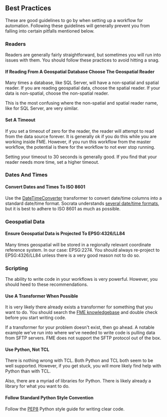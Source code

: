 ## Best Practices

These are good guidelines to go by when setting up a workflow for automation. Following these guidelines will generally prevent you from falling into certain pitfalls mentioned below.

### Readers

Readers are generally fairly straightforward, but sometimes you will run into issues with them. You should follow these practices to avoid hitting a snag.

#### If Reading From A Geospatial Database Choose The Geospatial Reader

Many times a database, like SQL Server, will have a non-spatial and spatial reader. If you are reading geospatial data, choose the spatial reader. If your data is non-spatial, choose the non-spatial reader. 

This is the most confusing where the non-spatial and spatial reader name, like for SQL Server, are very similar.

#### Set A Timeout

If you set a timeout of zero for the reader, the reader will attempt to read from the data source forever. It is generally ok if you do this while you are working inside FME. However, if you run this workflow from the master workflow, the potential is there for the workflow to not ever stop running.

Setting your timeout to 30 seconds is generally good. If you find that your reader needs more time, set a higher timeout.

### Dates And Times

#### Convert Dates and Times To ISO 8601

Use the [DateTimeConverter](https://docs.safe.com/fme/html/FME_Desktop_Documentation/FME_Transformers/Transformers/datetimeconverter.htm) transformer to convert date/time columns into a standard date/time format. Socrata understands [several date/time formats](https://support.socrata.com/hc/en-us/articles/202949918-Importing-Data-Types-and-You-), but it is best to adhere to ISO 8601 as much as possible.

### Geospatial Data

#### Ensure Geospatial Data is Projected To EPSG:4326/LL84

Many times geospatial will be stored in a regionally relevant coordinate reference system. In our case: EPSG:2274. You should always re-project to EPSG:4326/LL84 unless there is a very good reason not to do so.

### Scripting

The ability to write code in your workflows is very powerful. However, you should heed to these recommendations.

#### Use A Transformer When Possible

It is very likely there already exists a transformer for something that you want to do. You should search the [FME knowledgebase](https://knowledge.safe.com/knowledgeoverview) and double check before you start writing code.

If a transformer for your problem doesn't exist, then go ahead. A notable example we've run into where we've needed to write code is pulling data from SFTP servers. FME does not support the SFTP protocol out of the box.

#### Use Python, Not TCL

There is nothing wrong with TCL. Both Python and TCL both seem to be well supported. However, if you get stuck, you will more likely find help with Python than with TCL.

Also, there are a myriad of libraries for Python. There is likely already a library for what you want to do.

#### Follow Standard Python Style Convention

Follow the [PEP8](https://www.python.org/dev/peps/pep-0008/) Python style guide for writing clear code.

